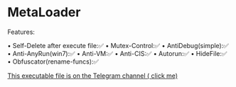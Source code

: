 # MetaLoader

Features:

• Self-Delete after execute file:✅
• Mutex-Control:✅
• AntiDebug(simple):✅
• Anti-AnyRun(win7):✅
• Anti-VM:✅
• Anti-CIS:✅
• Autorun:✅
• HideFile:✅
• Obfuscator(rename-funcs):✅


<a href="https://t.me/esfelurm"> This executable file is on the Telegram channel ( click me) 




